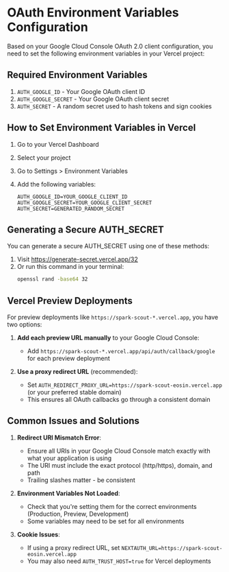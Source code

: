 # OAuth Environment Variables Configuration

Based on your Google Cloud Console OAuth 2.0 client configuration, you need to set the following environment variables in your Vercel project:

## Required Environment Variables

1. `AUTH_GOOGLE_ID` - Your Google OAuth client ID
2. `AUTH_GOOGLE_SECRET` - Your Google OAuth client secret
3. `AUTH_SECRET` - A random secret used to hash tokens and sign cookies

## How to Set Environment Variables in Vercel

1. Go to your Vercel Dashboard
2. Select your project
3. Go to Settings > Environment Variables
4. Add the following variables:
   
   ```
   AUTH_GOOGLE_ID=YOUR_GOOGLE_CLIENT_ID
   AUTH_GOOGLE_SECRET=YOUR_GOOGLE_CLIENT_SECRET
   AUTH_SECRET=GENERATED_RANDOM_SECRET
   ```

## Generating a Secure AUTH_SECRET

You can generate a secure AUTH_SECRET using one of these methods:

1. Visit https://generate-secret.vercel.app/32
2. Or run this command in your terminal:
   ```bash
   openssl rand -base64 32
   ```

## Vercel Preview Deployments

For preview deployments like `https://spark-scout-*.vercel.app`, you have two options:

1. **Add each preview URL manually** to your Google Cloud Console:
   - Add `https://spark-scout-*.vercel.app/api/auth/callback/google` for each preview deployment
   
2. **Use a proxy redirect URL** (recommended):
   - Set `AUTH_REDIRECT_PROXY_URL=https://spark-scout-eosin.vercel.app` (or your preferred stable domain)
   - This ensures all OAuth callbacks go through a consistent domain

## Common Issues and Solutions

1. **Redirect URI Mismatch Error**:
   - Ensure all URIs in your Google Cloud Console match exactly with what your application is using
   - The URI must include the exact protocol (http/https), domain, and path
   - Trailing slashes matter - be consistent

2. **Environment Variables Not Loaded**:
   - Check that you're setting them for the correct environments (Production, Preview, Development)
   - Some variables may need to be set for all environments

3. **Cookie Issues**:
   - If using a proxy redirect URL, set `NEXTAUTH_URL=https://spark-scout-eosin.vercel.app`
   - You may also need `AUTH_TRUST_HOST=true` for Vercel deployments